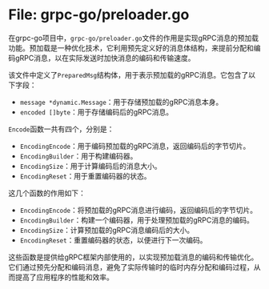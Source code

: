 # File: grpc-go/preloader.go

在grpc-go项目中，`grpc-go/preloader.go`文件的作用是实现gRPC消息的预加载功能。预加载是一种优化技术，它利用预先定义好的消息体结构，来提前分配和编码gRPC消息，以在实际发送时加快消息的编码和传输速度。

该文件中定义了`PreparedMsg`结构体，用于表示预加载的gRPC消息。它包含了以下字段：
- `message *dynamic.Message`：用于存储预加载的gRPC消息本身。
- `encoded []byte`：用于存储编码后的gRPC消息。

`Encode`函数一共有四个，分别是：
- `EncodingEncode`：用于编码预加载的gRPC消息，返回编码后的字节切片。
- `EncodingBuilder`：用于构建编码器。
- `EncodingSize`：用于计算编码后的消息大小。
- `EncodingReset`：用于重置编码器的状态。

这几个函数的作用如下：
- `EncodingEncode`：将预加载的gRPC消息进行编码，返回编码后的字节切片。
- `EncodingBuilder`：构建一个编码器，用于处理预加载的gRPC消息的编码。
- `EncodingSize`：计算预加载的gRPC消息编码后的大小。
- `EncodingReset`：重置编码器的状态，以便进行下一次编码。

这些函数是提供给gRPC框架内部使用的，以实现预加载消息的编码和传输优化。它们通过预先分配和编码消息，避免了实际传输时的临时内存分配和编码过程，从而提高了应用程序的性能和效率。

